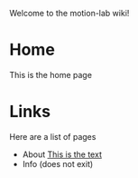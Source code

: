 Welcome to the motion-lab wiki!

# Home
This is the home page

# Links
Here are a list of pages

* About [This is the text](about)
* Info (does not exit)
